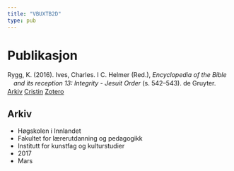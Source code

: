 ```yaml
---
title: "VBUXTB2D"
type: pub
---
```

<h1>Publikasjon</h1>
<article id="csl-bib-container-VBUXTB2D" class="csl-bib-container">
  <div class="csl-bib-body" style="line-height: 1.35; padding-left: 1em; text-indent:-1em;">
  <div class="csl-entry">Rygg, K. (2016). Ives, Charles. I C. Helmer (Red.), <i>Encyclopedia of the Bible and its reception 13: Integrity - Jesuit Order</i> (s. 542&#x2013;543). de Gruyter.</div>
</div>
  <div class="csl-bib-buttons">
    <a href="#taxonomy-article-VBUXTB2D" class="csl-bib-button">Arkiv</a>
    <a href="https://app.cristin.no/results/show.jsf?id=1455283" alt="Cristin URL" class="csl-bib-button">Cristin</a>
    <a href="http://zotero.org/groups/5402882/items/VBUXTB2D" alt="Zotero URL" class="csl-bib-button">Zotero</a>
  </div>
  <div id="csl-bib-meta-container-VBUXTB2D"></div>
</article>
<div id="csl-bib-meta-VBUXTB2D" class="csl-bib-meta">
  <article id="taxonomy-article-VBUXTB2D" class="taxonomy-article">
    <h1>Arkiv</h1>
    <ul>
      <li>Høgskolen i Innlandet</li>
      <li>Fakultet for lærerutdanning og pedagogikk</li>
      <li>Institutt for kunstfag og kulturstudier</li>
      <li>2017</li>
      <li>Mars</li>
    </ul>
  </article>
</div>
